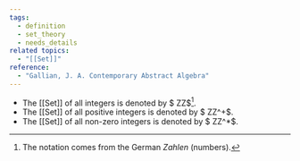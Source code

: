 ```yaml
---
tags:
  - definition
  - set_theory
  - needs_details
related topics:
  - "[[Set]]"
reference:
  - "Gallian, J. A. Contemporary Abstract Algebra"
---
```

- The [[Set]] of all integers is denoted by $ ZZ$[^1].
- The [[Set]] of all positive integers is denoted by $ ZZ^+$.
- The [[Set]] of all non-zero integers is denoted by $ ZZ^*$.
[^1]: The notation comes from the German _Zahlen_ (numbers).
